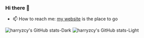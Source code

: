### Hi there 👋

- 📫 How to reach me: [my website](https://chongyi-unc.com/) is the place to go

![harryzcy's GitHub stats-Dark](https://github-readme-stats.vercel.app/api?username=harryzcy&show_icons=true&theme=dark#gh-dark-mode-only)
![harryzcy's GitHub stats-Light](https://github-readme-stats.vercel.app/api?username=harryzcy&show_icons=true&theme=default#gh-light-mode-only)

<!--
**harryzcy/harryzcy** is a ✨ _special_ ✨ repository because its `README.md` (this file) appears on your GitHub profile.

Here are some ideas to get you started:

- 🔭 I’m currently working on ...
- 🌱 I’m currently learning ...
- 👯 I’m looking to collaborate on ...
- 🤔 I’m looking for help with ...
- 💬 Ask me about ...
- 📫 How to reach me: ...
- 😄 Pronouns: ...
- ⚡ Fun fact: ...
-->
